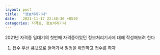 ```yaml
---
layout: post
title:  "정보처리기사"
date:   2021-11-17 22:40:36 +0530
categories: 자격증, 정보처리기사
---
```

2021년 자격증 일대기의 첫번째 자격증이었던 정보처리기사에 대해 작성해보려 한다

1. 접수 
우선 [큐넷][큐넷]으로 들어가서 일정을 확인하고 접수를 하자


[큐넷]: https://www.q-net.or.kr/crf005.do?id=crf00505&jmCd=1320

